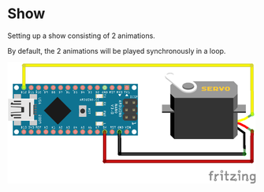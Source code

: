 # Show

Setting up a show consisting of 2 animations.

By default, the 2 animations will be played synchronously in a loop.

![test](../../images/arduino-nano-with-servo.png)
